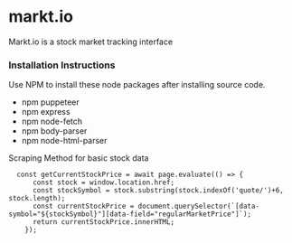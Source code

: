 # markt.io
Markt.io is a stock market tracking interface


### Installation Instructions

Use NPM to install these node packages after installing source code.

* npm puppeteer
* npm express
* npm node-fetch
* npm body-parser
* npm node-html-parser


Scraping Method for basic stock data

```
  const getCurrentStockPrice = await page.evaluate(() => {
      const stock = window.location.href;
      const stockSymbol = stock.substring(stock.indexOf('quote/')+6, stock.length);
      const currentStockPrice = document.querySelector(`[data-symbol="${stockSymbol}"][data-field="regularMarketPrice"]`);
      return currentStockPrice.innerHTML;
    });
```
